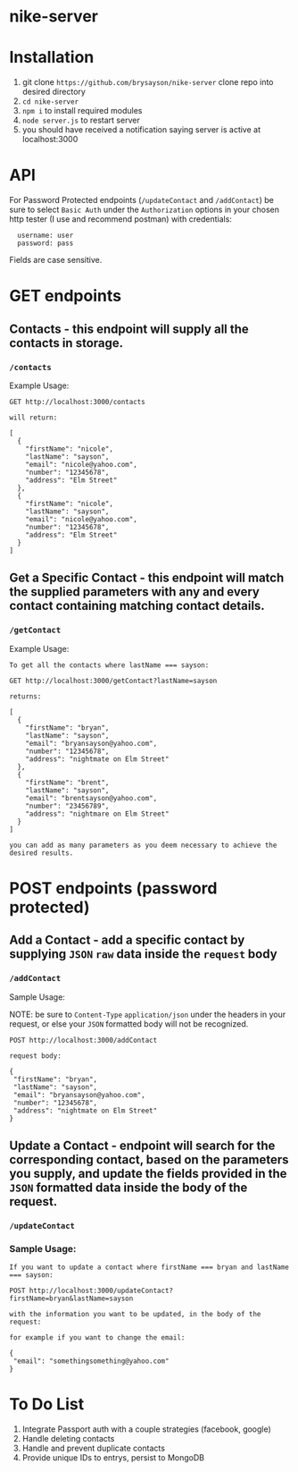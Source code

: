 # nike-server

# Installation
1. git clone `https://github.com/brysayson/nike-server` clone repo into desired directory
2. `cd nike-server`
3. `npm i` to install required modules
4. `node server.js` to restart server
5. you should have received a notification saying server is active at localhost:3000

# API
For Password Protected endpoints (`/updateContact` and `/addContact`) be sure to select `Basic Auth` under the `Authorization`
options in your chosen http tester (I use and recommend postman) with credentials:
```
  username: user
  password: pass
```

Fields are case sensitive.

# GET endpoints

  ## Contacts - this endpoint will supply all the contacts in storage.
  ### `/contacts`

  Example Usage:

  ```
  GET http://localhost:3000/contacts

  will return:

  [
    {
      "firstName": "nicole",
      "lastName": "sayson",
      "email": "nicole@yahoo.com",
      "number": "12345678",
      "address": "Elm Street"
    },
    {
      "firstName": "nicole",
      "lastName": "sayson",
      "email": "nicole@yahoo.com",
      "number": "12345678",
      "address": "Elm Street"
    }
  ]

  ```

  ## Get a Specific Contact - this endpoint will match the supplied parameters with any and every contact containing    matching contact details.
  ### `/getContact`
  
  Example Usage:
  
  ```
  To get all the contacts where lastName === sayson:

  GET http://localhost:3000/getContact?lastName=sayson

  returns:

  [
    {
      "firstName": "bryan",
      "lastName": "sayson",
      "email": "bryansayson@yahoo.com",
      "number": "12345678",
      "address": "nightmate on Elm Street"
    },
    {
      "firstName": "brent",
      "lastName": "sayson",
      "email": "brentsayson@yahoo.com",
      "number": "23456789",
      "address": "nightmare on Elm Street"
    }
  ]

  you can add as many parameters as you deem necessary to achieve the desired results.

  ```

# POST endpoints (password protected)
  
  ## Add a Contact - add a specific contact by supplying `JSON` `raw` data inside the `request` body
  ### `/addContact`

  Sample Usage:

  
  NOTE: be sure to `Content-Type` `application/json` under the headers in your request, or else your `JSON` formatted body
  will not be recognized.

  ```
  POST http://localhost:3000/addContact

  request body:

  {
   "firstName": "bryan",
   "lastName": "sayson",
   "email": "bryansayson@yahoo.com",
   "number": "12345678",
   "address": "nightmate on Elm Street"
  }
  ```

  ## Update a Contact - endpoint will search for the corresponding contact, based on the parameters you supply, and update the fields provided in the `JSON` formatted data inside the body of the request. 
### `/updateContact`

  ### Sample Usage:

  ```
  If you want to update a contact where firstName === bryan and lastName === sayson:

  POST http://localhost:3000/updateContact?firstName=bryan&lastName=sayson

  with the information you want to be updated, in the body of the request:

  for example if you want to change the email:

  {
   "email": "somethingsomething@yahoo.com"
  }
  ```
  
  # To Do List

  1. Integrate Passport auth with a couple strategies (facebook, google)
  2. Handle deleting contacts
  3. Handle and prevent duplicate contacts
  4. Provide unique IDs to entrys, persist to MongoDB
  
  
  
                                                                  

